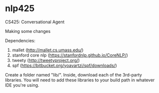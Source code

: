 # nlp425
CS425: Conversational Agent

Making some changes

Dependencies:
1. mallet (http://mallet.cs.umass.edu/)
2. stanford core nlp (https://stanfordnlp.github.io/CoreNLP/)
3. tweety (http://tweetyproject.org/)
4. spf (https://bitbucket.org/yoavartzi/spf/downloads/)

Create a folder named "lib/". Inside, download each of the 3rd-party libraries. You will need to add these libraries to your build path in whatever IDE you're using.
